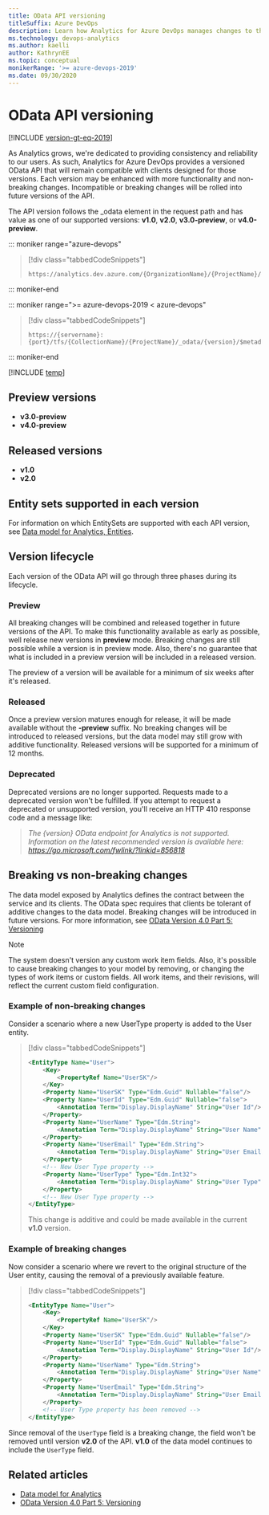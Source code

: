 ```yaml
---
title: OData API versioning
titleSuffix: Azure DevOps 
description: Learn how Analytics for Azure DevOps manages changes to the OData API.
ms.technology: devops-analytics 
ms.author: kaelli
author: KathrynEE
ms.topic: conceptual
monikerRange: '>= azure-devops-2019'
ms.date: 09/30/2020
---
```


# OData API versioning


[!INCLUDE [version-gt-eq-2019](../../includes/version-gt-eq-2019.md)]

As Analytics grows, we're dedicated to providing consistency and reliability to our users. As such, Analytics for Azure DevOps provides a versioned OData API that will remain compatible with clients designed for those versions. Each version may be enhanced with more functionality and non-breaking changes. Incompatible or breaking changes will be rolled into future versions of the API.

The API version follows the _odata element in the request path and has value as one of our supported versions: **v1.0**, **v2.0**, **v3.0-preview**, or **v4.0-preview**.

::: moniker range="azure-devops"

> [!div class="tabbedCodeSnippets"]
> ```OData
> https://analytics.dev.azure.com/{OrganizationName}/{ProjectName}/_odata/{version}/$metadata
> ``` 

::: moniker-end

::: moniker range=">= azure-devops-2019 < azure-devops"

> [!div class="tabbedCodeSnippets"]
> ```OData
> https://{servername}:{port}/tfs/{CollectionName}/{ProjectName}/_odata/{version}/$metadata
> ```

::: moniker-end

[!INCLUDE [temp](../includes/analytics-preview.md)]


## Preview versions

- **v3.0-preview** 
- **v4.0-preview** 

## Released versions

- **v1.0**
- **v2.0**

## Entity sets supported in each version

For information on which EntitySets are supported with each API version, see [Data model for Analytics, Entities](data-model-analytics-service.md#entities). 


## Version lifecycle

Each version of the OData API will go through three phases during its lifecycle. 

### Preview

All breaking changes will be combined and released together in future versions of the API. To make this functionality available as early as possible, well release new versions in **preview** mode. Breaking changes are still possible while a version is in preview mode. Also, there's no guarantee that what is included in a preview version will be included in a released version.

The preview of a version will be available for a minimum of six weeks after it's released.

### Released

Once a preview version matures enough for release, it will be made available without the **-preview** suffix. No breaking changes will be introduced to released versions, but the data model may still grow with additive functionality. Released versions will be supported for a minimum of 12 months. 

### Deprecated

Deprecated versions are no longer supported. Requests made to a deprecated version won't be fulfilled. If you attempt to request a deprecated or unsupported version, you'll receive an HTTP 410 response code and a message like:

> *The {version} OData endpoint for Analytics is not supported. Information on the latest recommended version is available here: https://go.microsoft.com/fwlink/?linkid=856818*
 
## Breaking vs non-breaking changes

The data model exposed by Analytics defines the contract between the service and its clients. The OData spec requires that clients be tolerant of additive changes to the data model. Breaking changes will be introduced in future versions. For more information, see 
[OData Version 4.0 Part 5: Versioning](https://docs.oasis-open.org/odata/odata/v4.0/errata03/os/complete/part1-protocol/odata-v4.0-errata03-os-part1-protocol-complete.html#_Toc453752208)

> [!NOTE]  
> The system doesn't version any custom work item fields. Also, it's possible to cause breaking changes to your model by removing, or changing the types of work items or custom fields. All work items, and their revisions, will reflect the current custom field configuration.

### Example of non-breaking changes

Consider a scenario where a new UserType property is added to the User entity.

> [!div class="tabbedCodeSnippets"]
> ```XML
> <EntityType Name="User">
>     <Key>
>         <PropertyRef Name="UserSK"/>
>     </Key>
>     <Property Name="UserSK" Type="Edm.Guid" Nullable="false"/>
>     <Property Name="UserId" Type="Edm.Guid" Nullable="false">
>         <Annotation Term="Display.DisplayName" String="User Id"/>
>     </Property>
>     <Property Name="UserName" Type="Edm.String">
>         <Annotation Term="Display.DisplayName" String="User Name"/>
>     </Property>
>     <Property Name="UserEmail" Type="Edm.String">
>         <Annotation Term="Display.DisplayName" String="User Email"/>
>     </Property>
>     <!-- New User Type property -->
>     <Property Name="UserType" Type="Edm.Int32">
>         <Annotation Term="Display.DisplayName" String="User Type"/>
>     </Property>
>     <!-- New User Type property -->
> </EntityType>
> ```
> This change is additive and could be made available in the current **v1.0** version.

### Example of breaking changes

Now consider a scenario where we revert to the original structure of the User entity, causing the removal of a previously available feature.


> [!div class="tabbedCodeSnippets"]
> ```XML
> <EntityType Name="User">
>     <Key>
>         <PropertyRef Name="UserSK"/>
>     </Key>
>     <Property Name="UserSK" Type="Edm.Guid" Nullable="false"/>
>     <Property Name="UserId" Type="Edm.Guid" Nullable="false">
>         <Annotation Term="Display.DisplayName" String="User Id"/>
>     </Property>
>     <Property Name="UserName" Type="Edm.String">
>         <Annotation Term="Display.DisplayName" String="User Name"/>
>     </Property>
>     <Property Name="UserEmail" Type="Edm.String">
>         <Annotation Term="Display.DisplayName" String="User Email"/>
>     </Property>
>     <!-- User Type property has been removed -->
> </EntityType>
> ```

Since removal of the `UserType` field is a breaking change, the field won't be removed until version <strong>v2.0</strong> of the API. <strong>v1.0</strong> of the data model continues to include the `UserType` field.


## Related articles

- [Data model for Analytics](data-model-analytics-service.md)
- [OData Version 4.0 Part 5: Versioning](https://docs.oasis-open.org/odata/odata/v4.0/errata03/os/complete/part1-protocol/odata-v4.0-errata03-os-part1-protocol-complete.html#_Toc453752208)
